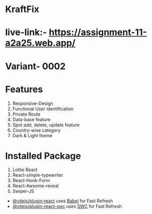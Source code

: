 # KraftFix
# live-link:- https://assignment-11-a2a25.web.app/
# Variant- 0002
# Features
1. Responsive-Design
2. Functional User Identification
3. Private Route
4. Data-base feature
5. Spot add, delete, update feature
6. Country-wise category
7. Dark & Light theme
# Installed Package
1. Lottie React
2. React-simple-typewriter
3. React-Hook-Form
4. React-Awsome-reveal
4. Swiper-JS

- [@vitejs/plugin-react](https://github.com/vitejs/vite-plugin-react/blob/main/packages/plugin-react/README.md) uses [Babel](https://babeljs.io/) for Fast Refresh
- [@vitejs/plugin-react-swc](https://github.com/vitejs/vite-plugin-react-swc) uses [SWC](https://swc.rs/) for Fast Refresh
